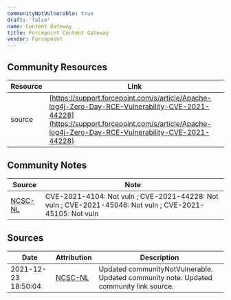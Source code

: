 ```yaml
---
communityNotVulnerable: true
draft: 'false'
name: Content Gateway
title: Forcepoint Content Gateway
vendor: Forcepoint
---
```



## Community Resources
| Resource | Link |
| --- | --- |
| source | [https://support.forcepoint.com/s/article/Apache-log4j-Zero-Day-RCE-Vulnerability-CVE-2021-44228](https://support.forcepoint.com/s/article/Apache-log4j-Zero-Day-RCE-Vulnerability-CVE-2021-44228) |

## Community Notes
| Source | Note |
| --- | --- |
| [NCSC-NL](https://github.com/NCSC-NL/log4shell/blob/main/software/README.md) | CVE-2021-4104: Not vuln ; CVE-2021-44228: Not vuln ; CVE-2021-45046: Not vuln ; CVE-2021-45105: Not vuln </ul> |

## Sources
| Date | Attribution | Description |
| --- | --- | --- |
| 2021-12-23 18:50:04 | [NCSC-NL](https://github.com/NCSC-NL/log4shell/blob/main/software/README.md) | Updated communityNotVulnerable. Updated community note. Updated community link source.  |
